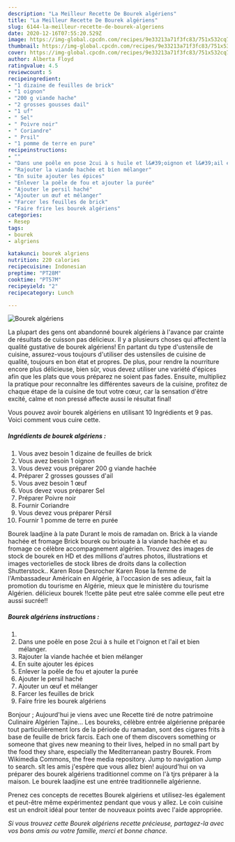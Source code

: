 ```yaml
---
description: "La Meilleur Recette De Bourek algériens"
title: "La Meilleur Recette De Bourek algériens"
slug: 6144-la-meilleur-recette-de-bourek-algeriens
date: 2020-12-16T07:55:20.529Z
image: https://img-global.cpcdn.com/recipes/9e33213a71f3fc83/751x532cq70/bourek-algeriens-photo-principale-de-la-recette.jpg
thumbnail: https://img-global.cpcdn.com/recipes/9e33213a71f3fc83/751x532cq70/bourek-algeriens-photo-principale-de-la-recette.jpg
cover: https://img-global.cpcdn.com/recipes/9e33213a71f3fc83/751x532cq70/bourek-algeriens-photo-principale-de-la-recette.jpg
author: Alberta Floyd
ratingvalue: 4.5
reviewcount: 5
recipeingredient:
- "1 dizaine de feuilles de brick"
- "1 oignon"
- "200 g viande hache"
- "2 grosses gousses dail"
- "1 uf"
- " Sel"
- " Poivre noir"
- " Coriandre"
- " Prsil"
- "1 pomme de terre en pure"
recipeinstructions:
- ""
- "Dans une poêle en pose 2cui à s huile et l&#39;oignon et l&#39;ail et bien mélanger."
- "Rajouter la viande hachée et bien mélanger"
- "En suite ajouter les épices"
- "Enlever la poêle de fou et ajouter la purée"
- "Ajouter le persil haché"
- "Ajouter un œuf et mélanger"
- "Farcer les feuilles de brick"
- "Faire frire les bourek algériens"
categories:
- Resep
tags:
- bourek
- algriens

katakunci: bourek algriens 
nutrition: 220 calories
recipecuisine: Indonesian
preptime: "PT28M"
cooktime: "PT57M"
recipeyield: "2"
recipecategory: Lunch

---
```



![Bourek algériens](https://img-global.cpcdn.com/recipes/9e33213a71f3fc83/751x532cq70/bourek-algeriens-photo-principale-de-la-recette.jpg)

La plupart des gens ont abandonné bourek algériens à l'avance par crainte de résultats de cuisson pas délicieux. Il y a plusieurs choses qui affectent la qualité gustative de bourek algériens! En partant du type d'ustensile de cuisine, assurez-vous toujours d'utiliser des ustensiles de cuisine de qualité, toujours en bon état et propres. De plus, pour rendre la nourriture encore plus délicieuse, bien sûr, vous devez utiliser une variété d'épices afin que les plats que vous préparez ne soient pas fades. Ensuite, multipliez la pratique pour reconnaître les différentes saveurs de la cuisine, profitez de chaque étape de la cuisine de tout votre cœur, car la sensation d'être excité, calme et non pressé affecte aussi le résultat final!

<!--inarticleads1-->

Vous pouvez avoir bourek algériens en utilisant 10 Ingrédients et 9 pas. Voici comment vous cuire cette.

##### Ingrédients de bourek algériens :

1. Vous avez besoin 1 dizaine de feuilles de brick
1. Vous avez besoin 1 oignon
1. Vous devez vous préparer 200 g viande hachée
1. Préparer 2 grosses gousses d&#39;ail
1. Vous avez besoin 1 œuf
1. Vous devez vous préparer  Sel
1. Préparer  Poivre noir
1. Fournir  Coriandre
1. Vous devez vous préparer  Pérsil
1. Fournir 1 pomme de terre en purée


Bourek laadjine à la pate Durant le mois de ramadan on. Brick à la viande hachée et fromage Brick bourek ou briouate à la viande hachée et au fromage ce célèbre accompagnement algérien. Trouvez des images de stock de bourek en HD et des millions d&#39;autres photos, illustrations et images vectorielles de stock libres de droits dans la collection Shutterstock.. Karen Rose Desrocher Karen Rose la femme de l&#39;Ambassadeur Américain en Algérie, à l&#39;occasion de ses adieux, fait la promotion du tourisme en Algérie, mieux que le ministère du tourisme Algérien. délicieux bourek !!cette pâte peut etre salée comme elle peut etre aussi sucrée!! 

<!--inarticleads2-->

##### Bourek algériens instructions :

1. 
1. Dans une poêle en pose 2cui à s huile et l&#39;oignon et l&#39;ail et bien mélanger.
1. Rajouter la viande hachée et bien mélanger
1. En suite ajouter les épices
1. Enlever la poêle de fou et ajouter la purée
1. Ajouter le persil haché
1. Ajouter un œuf et mélanger
1. Farcer les feuilles de brick
1. Faire frire les bourek algériens


Bonjour ; Aujourd&#39;hui je viens avec une Recette tiré de notre patrimoine Culinaire Algérien Tajine… Les boureks, célèbre entrée algérienne préparée tout particulièrement lors de la période du ramadan, sont des cigares frits à base de feuille de brick farcis. Each one of them discovers something or someone that gives new meaning to their lives, helped in no small part by the food they share, especially the Mediterranean pastry Bourek. From Wikimedia Commons, the free media repository. Jump to navigation Jump to search. slt les amis j&#39;espère que vous allez bien! aujourd&#39;hui on va préparer des bourek algériens traditionnel comme on l&#39;à tjrs préparer à la maison. Le bourek laadjine est une entrée traditionnelle algérienne. 

<!--inarticleads1-->

<p>
Prenez ces concepts de recettes Bourek algériens et utilisez-les également et peut-être même expérimentez pendant que vous y allez. Le coin cuisine est un endroit idéal pour tenter de nouveaux points avec l'aide appropriée.
</p>

<p>
<i>Si vous trouvez cette Bourek algériens recette précieuse, partagez-la avec vos bons amis ou votre famille, merci et bonne chance.</i>
</p>
